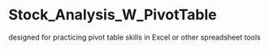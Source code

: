 # Stock_Analysis_W_PivotTable
designed for practicing pivot table skills in Excel or other spreadsheet tools
